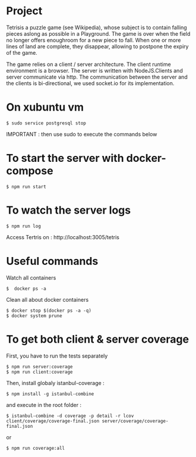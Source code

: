 # Project
Tetrisis a puzzle game (see Wikipedia), whose subject is to contain falling pieces aslong as possible in a Playground. The game is over when the field no longer offers enoughroom for a new piece to fall. When one or more lines of land are complete, they disappear, allowing to postpone the expiry of the game.

The game relies on a client / server architecture. The client runtime environment is a browser. The server is written with NodeJS.Clients and server communicate via http.
The communication between the server and the clients is bi-directional, we used socket.io for its implementation.

# On xubuntu vm
```
$ sudo service postgresql stop
```
IMPORTANT : then use sudo to execute the commands below

# To start the server with docker-compose
```
$ npm run start
```
# To watch the server logs
```
$ npm run log
```

Access Tertris on : http://localhost:3005/tetris

# Useful commands
Watch all containers
```
$  docker ps -a
```
Clean all about docker containers
```
$ docker stop $(docker ps -a -q)
$ docker system prune
```

# To get both client & server coverage
First, you have to run the tests separately
```
$ npm run server:coverage
$ npm run client:coverage
```
Then, install globaly istanbul-coverage :
```
$ npm install -g istanbul-combine
```
and execute in the root folder :
```
$ istanbul-combine -d coverage -p detail -r lcov client/coverage/coverage-final.json server/coverage/coverage-final.json
```
or
```
$ npm run coverage:all
```
